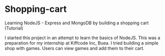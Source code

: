 # Shopping-cart
Learning NodeJS - Express and MongoDB by building a shopping cart (Tutorial)

I started this project in an attempt to learn the basics of NodeJS. This was a preparation for my internship at Kiffcode Inc, Buea. I tried building a simple shop with games. Users can view games and add them to their cart.
